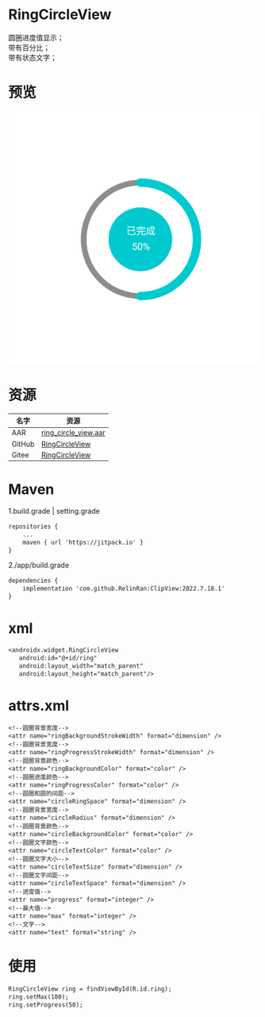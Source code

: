 # RingCircleView
圆圈进度值显示；  
带有百分比；  
带有状态文字；  
# 预览
![效果](./ic_preview.png)
# 资源
|名字|资源|
|-|-|
|AAR|[ring_circle_view.aar](https://github.com/RelinRan/RingCircleView/blob/master/ring_circle_view.aar)|
|GitHub |[RingCircleView](https://github.com/RelinRan/RingCircleView)|
|Gitee|[RingCircleView](https://gitee.com/relin/RingCircleView)|
# Maven
1.build.grade | setting.grade
```
repositories {
	...
	maven { url 'https://jitpack.io' }
}
```
2./app/build.grade
```
dependencies {
	implementation 'com.github.RelinRan:ClipView:2022.7.18.1'
}
```
# xml
~~~
<androidx.widget.RingCircleView
   android:id="@+id/ring"
   android:layout_width="match_parent"
   android:layout_height="match_parent"/>
~~~
# attrs.xml
~~~
<!--圆圈背景宽度-->
<attr name="ringBackgroundStrokeWidth" format="dimension" />
<!--圆圈背景宽度-->
<attr name="ringProgressStrokeWidth" format="dimension" />
<!--圆圈背景颜色-->
<attr name="ringBackgroundColor" format="color" />
<!--圆圈进度颜色-->
<attr name="ringProgressColor" format="color" />
<!--圆圈和圆的间距-->
<attr name="circleRingSpace" format="dimension" />
<!--圆圈背景宽度-->
<attr name="circleRadius" format="dimension" />
<!--圆圈背景颜色-->
<attr name="circleBackgroundColor" format="color" />
<!--圆圈文字颜色-->
<attr name="circleTextColor" format="color" />
<!--圆圈文字大小-->
<attr name="circleTextSize" format="dimension" />
<!--圆圈文字间距-->
<attr name="circleTextSpace" format="dimension" />
<!--进度值-->
<attr name="progress" format="integer" />
<!--最大值-->
<attr name="max" format="integer" />
<!--文字-->
<attr name="text" format="string" />
~~~
# 使用
~~~
RingCircleView ring = findViewById(R.id.ring);
ring.setMax(100);
ring.setProgress(50);
~~~
